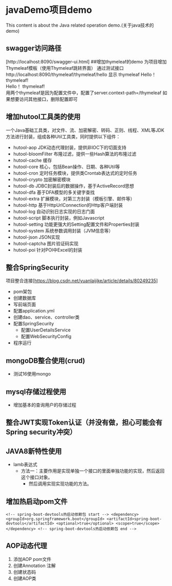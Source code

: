 # javaDemo项目demo
This content is about the Java related operation demo.(关于java技术的demo)
## swagger访问路径
[http://localhost:8090/swagger-ui.html]
##增加thymeleaf的demo
为项目增加Thymeleaf模板（使用Thymeleaf跳转界面）
通过测试接口http://localhost:8090/thymeleaf/thymeleaf/hello 显示
        thymeleaf
        Hello！ thymeleaf!  
        Hello！ thymeleaf!  
 用两个thymeleaf是因为配置文件中，配置了server.context-path=/thymeleaf 如果想要访问其他接口，删除配置即可
## 增加hutool工具类的使用
一个Java基础工具类，对文件、流、加密解密、转码、正则、线程、XML等JDK方法进行封装，组成各种Util工具类，同时提供以下组件：
* hutool-aop JDK动态代理封装，提供非IOC下的切面支持
* hutool-bloomFilter 布隆过滤，提供一些Hash算法的布隆过滤
* hutool-cache 缓存
* hutool-core 核心，包括Bean操作、日期、各种Util等
* hutool-cron 定时任务模块，提供类Crontab表达式的定时任务
* hutool-crypto 加密解密模块
* hutool-db JDBC封装后的数据操作，基于ActiveRecord思想
* hutool-dfa 基于DFA模型的多关键字查找
* hutool-extra 扩展模块，对第三方封装（模板引擎、邮件等）
* hutool-http 基于HttpUrlConnection的Http客户端封装
* hutool-log 自动识别日志实现的日志门面
* hutool-script 脚本执行封装，例如Javascript
* hutool-setting 功能更强大的Setting配置文件和Properties封装
* hutool-system 系统参数调用封装（JVM信息等）
* hutool-json JSON实现
* hutool-captcha 图片验证码实现
* hutool-poi 针对POI中Excel的封装  
## 整合SpringSecurity
项目整合连接[https://blog.csdn.net/yuanlaijike/article/details/80249235]
+ pom架包
+ 创建数据库  
+ 写前端页面
+ 配置application.yml
+ 创建dao、service、controller类
+ 配置SpringSecurity
  - 配置UserDetailsService
  - 配置WebSecurityConfig
+ 程序运行
## mongoDB整合使用(crud)
+ 测试16使用mongo
## mysql存储过程使用
+ 增加基本的查询用户的存储过程
## 整合JWT实现Token认证（并没有做，担心可能会有Spring security冲突）
## JAVA8新特性使用
+ lamb表达式
  + 方法一：主要作用是实现单独一个接口的里面单独功能的实现，然后返回这个接口对象。
    - 然后调用实现实现功能的方法。
## 增加热启动pom文件
`<!-- spring-boot-devtools热启动依赖包 start -->
 		<dependency>
 			<groupId>org.springframework.boot</groupId>
 			<artifactId>spring-boot-devtools</artifactId>
 			<optional>true</optional>
 			<scope>true</scope>
 		</dependency>
 		<!-- spring-boot-devtools热启动依赖包 end -->`
## AOP动态代理
   1. 添加AOP pom文件
   2. 创建Annotation 注解
   3. 创建状态码
   4. 创建AOP类
